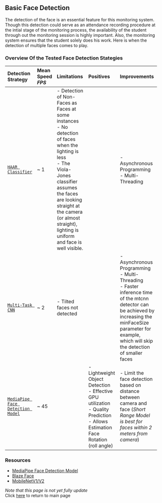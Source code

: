 ## Basic Face Detection
The detection of the face is an essential feature for this monitoring system. Though this detection could serve as an attendance recording procedure at the intial stage of the monitoring process, the availability of the student through out the monitoring session is highly important.
Also, the monitoring system ensures that the student solely does his work. Here is when the detection of multiple faces comes to play.

### **Overview Of the Tested Face Detection Stategies**

| Detection Strategy| Mean Speed _FPS_ | Limitations | Positives|Improvements|
|:---|:---|:---|:---|:---|
| <a href= https://github.com/AKSHILMY/Suspicious-Face-Detection/blob/main/Implementation/Face%20Detection%20Feature/Face%20Detection%20using%20Haar.ipynb>`HAAR Classifier`</a> | ~ 1 | - Detection of Non-Faces as Faces at some instances <br> - No detection of faces when the lighting is less <br> - The Viola-Jones classifier assumes the faces are looking straight at the camera (or almost straight), lighting is uniform and face is well visible.| |- Asynchronous Programming<br> - Multi-Threading|
| <a href= https://github.com/AKSHILMY/Suspicious-Face-Detection/blob/main/Implementation/Face%20Detection%20Feature/Face%20Detection%20using%20MTCNN.ipynb>`Multi-Task CNN`</a>| ~ 2 | - Tilted faces not detected | |- Asynchronous Programming<br> - Multi-Threading <br/> - Faster inference time of the mtcnn detector can be achieved by increasing the minFaceSize parameter for example, which will skip the detection of smaller faces|
| <a href= https://github.com/AKSHILMY/Suspicious-Face-Detection/blob/main/Implementation/Face%20Detection%20Feature/Face%20Detection%20using%20Tensor%20Flow%20and%20Media%20Pipe.ipynb>`MediaPipe Face Detection Model`</a>| ~ 45 | | - Lightweight Object Detection <br> - Effective GPU utilization <br> - Quality Prediction <br> - Allows Estimation Face Rotation (roll angle) | - Limit the face detection based on distance between camera and face (_Short Range Model is best for faces within 2 meters from camera_) |

### Resources
- [MediaPipe Face Detection Model](https://google.github.io/mediapipe/solutions/face_detection)  
- [Blaze Face](https://arxiv.org/abs/1907.05047)
- [MobileNetV1/V2](https://ai.googleblog.com/2018/04/mobilenetv2-next-generation-of-on.html)

_Note that this page is not yet fully update_<br>
Click <a href=https://github.com/AKSHILMY/Suspicious-Face-Detection#basic-face-detection>here</a> to return to main page
